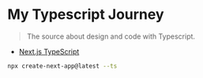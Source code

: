 # My Typescript Journey

> The source about design and code with Typescript.

- [Next.js TypeScript](https://nextjs.org/docs/basic-features/typescript)

```bash
npx create-next-app@latest --ts
```
